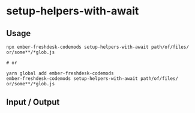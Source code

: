 # setup-helpers-with-await


## Usage

```
npx ember-freshdesk-codemods setup-helpers-with-await path/of/files/ or/some**/*glob.js

# or

yarn global add ember-freshdesk-codemods
ember-freshdesk-codemods setup-helpers-with-await path/of/files/ or/some**/*glob.js
```

## Input / Output

<!--FIXTURES_TOC_START-->
<!--FIXTURES_TOC_END-->

<!--FIXTURES_CONTENT_START-->
<!--FIXTURES_CONTENT_END-->